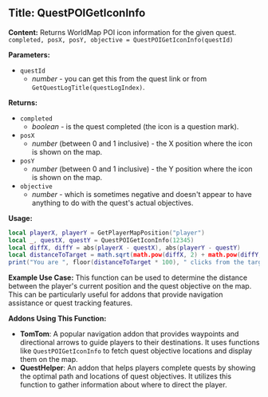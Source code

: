 ## Title: QuestPOIGetIconInfo

**Content:**
Returns WorldMap POI icon information for the given quest.
`completed, posX, posY, objective = QuestPOIGetIconInfo(questId)`

**Parameters:**
- `questId`
  - *number* - you can get this from the quest link or from `GetQuestLogTitle(questLogIndex)`.

**Returns:**
- `completed`
  - *boolean* - is the quest completed (the icon is a question mark).
- `posX`
  - *number* (between 0 and 1 inclusive) - the X position where the icon is shown on the map.
- `posY`
  - *number* (between 0 and 1 inclusive) - the Y position where the icon is shown on the map.
- `objective`
  - *number* - which is sometimes negative and doesn't appear to have anything to do with the quest's actual objectives.

**Usage:**
```lua
local playerX, playerY = GetPlayerMapPosition("player")
local _, questX, questY = QuestPOIGetIconInfo(12345)
local diffX, diffY = abs(playerX - questX), abs(playerY - questY)
local distanceToTarget = math.sqrt(math.pow(diffX, 2) + math.pow(diffY, 2))
print("You are ", floor(distanceToTarget * 100), " clicks from the target location.")
```

**Example Use Case:**
This function can be used to determine the distance between the player's current position and the quest objective on the map. This can be particularly useful for addons that provide navigation assistance or quest tracking features.

**Addons Using This Function:**
- **TomTom**: A popular navigation addon that provides waypoints and directional arrows to guide players to their destinations. It uses functions like `QuestPOIGetIconInfo` to fetch quest objective locations and display them on the map.
- **QuestHelper**: An addon that helps players complete quests by showing the optimal path and locations of quest objectives. It utilizes this function to gather information about where to direct the player.